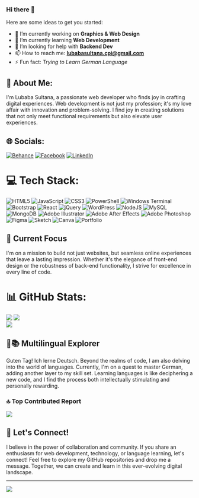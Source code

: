### Hi there 👋

Here are some ideas to get you started:

- 🔭 I’m currently working on **Graphics & Web Design**
- 🌱 I’m currently learning **Web Development**
- 🤔 I’m looking for help with **Backend Dev**
- 📫 How to reach me: **lubabasultana.cpi@gmail.com**
- ⚡ Fun fact: *Trying to Learn German Language*

## 💖 About Me:
 I'm Lubaba Sultana, a passionate web developer who finds joy in crafting digital experiences. Web development is not just my profession; it's my love affair with innovation and problem-solving. I find joy in creating solutions that not only meet functional requirements but also elevate user experiences.

## 🌐 Socials:
[![Behance](https://img.shields.io/badge/Behance-1769ff?logo=behance&logoColor=white)](https://behance.net/https://www.behance.net/Lubaba) [![Facebook](https://img.shields.io/badge/Facebook-%231877F2.svg?logo=Facebook&logoColor=white)](https://facebook.com/https://www.facebook.com/LubabaSultanaa) [![LinkedIn](https://img.shields.io/badge/LinkedIn-%230077B5.svg?logo=linkedin&logoColor=white)](https://linkedin.com/in/https://www.linkedin.com/in/lubaba-sultana/) 

# 💻 Tech Stack:
![HTML5](https://img.shields.io/badge/html5-%23E34F26.svg?style=for-the-badge&logo=html5&logoColor=white) ![JavaScript](https://img.shields.io/badge/javascript-%23323330.svg?style=for-the-badge&logo=javascript&logoColor=%23F7DF1E) ![CSS3](https://img.shields.io/badge/css3-%231572B6.svg?style=for-the-badge&logo=css3&logoColor=white) ![PowerShell](https://img.shields.io/badge/PowerShell-%235391FE.svg?style=for-the-badge&logo=powershell&logoColor=white) ![Windows Terminal](https://img.shields.io/badge/Windows%20Terminal-%234D4D4D.svg?style=for-the-badge&logo=windows-terminal&logoColor=white) ![Bootstrap](https://img.shields.io/badge/bootstrap-%238511FA.svg?style=for-the-badge&logo=bootstrap&logoColor=white) ![React](https://img.shields.io/badge/react-%2320232a.svg?style=for-the-badge&logo=react&logoColor=%2361DAFB) ![jQuery](https://img.shields.io/badge/jquery-%230769AD.svg?style=for-the-badge&logo=jquery&logoColor=white) ![WordPress](https://img.shields.io/badge/WordPress-%23117AC9.svg?style=for-the-badge&logo=WordPress&logoColor=white) ![NodeJS](https://img.shields.io/badge/node.js-6DA55F?style=for-the-badge&logo=node.js&logoColor=white) ![MySQL](https://img.shields.io/badge/mysql-%2300000f.svg?style=for-the-badge&logo=mysql&logoColor=white) ![MongoDB](https://img.shields.io/badge/MongoDB-%234ea94b.svg?style=for-the-badge&logo=mongodb&logoColor=white) ![Adobe Illustrator](https://img.shields.io/badge/adobe%20illustrator-%23FF9A00.svg?style=for-the-badge&logo=adobe%20illustrator&logoColor=white) ![Adobe After Effects](https://img.shields.io/badge/Adobe%20After%20Effects-9999FF.svg?style=for-the-badge&logo=Adobe%20After%20Effects&logoColor=white) ![Adobe Photoshop](https://img.shields.io/badge/adobe%20photoshop-%2331A8FF.svg?style=for-the-badge&logo=adobe%20photoshop&logoColor=white) ![Figma](https://img.shields.io/badge/figma-%23F24E1E.svg?style=for-the-badge&logo=figma&logoColor=white) ![Sketch](https://img.shields.io/badge/Sketch-FFB387?style=for-the-badge&logo=sketch&logoColor=black) ![Canva](https://img.shields.io/badge/Canva-%2300C4CC.svg?style=for-the-badge&logo=Canva&logoColor=white) ![Portfolio](https://img.shields.io/badge/Portfolio-%23000000.svg?style=for-the-badge&logo=firefox&logoColor=#FF7139) 

## 🚀 Current Focus
I'm on a mission to build not just websites, but seamless online experiences that leave a lasting impression. Whether it's the elegance of front-end design or the robustness of back-end functionality, I strive for excellence in every line of code.


# 📊 GitHub Stats:
![](https://github-readme-stats.vercel.app/api?username=LubabaSultana25&theme=shades-of-purple&hide_border=false&include_all_commits=true&count_private=false) ![](https://github-readme-streak-stats.herokuapp.com/?user=LubabaSultana25&theme=shades-of-purple&hide_border=false)<br/>
![](https://github-readme-stats.vercel.app/api/top-langs/?username=LubabaSultana25&theme=shades-of-purple&hide_border=false&include_all_commits=true&count_private=false&layout=compact) <br/>

## 🌱📚 Multilingual Explorer
Guten Tag! Ich lerne Deutsch. 
Beyond the realms of code, I am also delving into the world of languages. Currently, I'm on a quest to master German, adding another layer to my skill set. Learning languages is like deciphering a new code, and I find the process both intellectually stimulating and personally rewarding.

### 🔝 Top Contributed Report
![](https://github-contributor-stats.vercel.app/api?username=LubabaSultana25&limit=5&theme=algolia&combine_all_yearly_contributions=true)

## 🤝 Let's Connect!
I believe in the power of collaboration and community. If you share an enthusiasm for web development, technology, or language learning, let's connect! Feel free to explore my GitHub repositories and drop me a message. Together, we can create and learn in this ever-evolving digital landscape.

---
[![](https://visitcount.itsvg.in/api?id=LubabaSultana25&icon=0&color=2)](https://visitcount.itsvg.in)

<!-- Proudly created with GPRM ( https://gprm.itsvg.in ) -->
